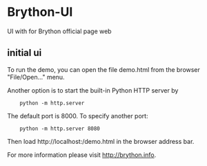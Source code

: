 # Brython-UI
 UI with for Brython official page web


## initial ui

To run the demo, you can open the file demo.html from the browser "File/Open..." menu.

Another option is to start the built-in Python HTTP server by

``` shell
    python -m http.server
```

The default port is 8000. To specify another port:

``` shell
    python -m http.server 8080
```

Then load http://localhost:<port>/demo.html in the browser address bar.

For more information please visit http://brython.info.